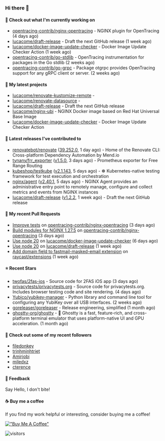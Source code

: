 ### Hi there 👋

#### 👷 Check out what I'm currently working on

- [opentracing-contrib/nginx-opentracing](https://github.com/opentracing-contrib/nginx-opentracing) - NGINX plugin for OpenTracing (4 days ago)
- [lucacome/draft-release](https://github.com/lucacome/draft-release) - Draft the next GitHub release (1 week ago)
- [lucacome/docker-image-update-checker](https://github.com/lucacome/docker-image-update-checker) - Docker Image Update Checker Action (1 week ago)
- [opentracing-contrib/go-stdlib](https://github.com/opentracing-contrib/go-stdlib) - OpenTracing instrumentation for packages in the Go stdlib (2 weeks ago)
- [opentracing-contrib/go-grpc](https://github.com/opentracing-contrib/go-grpc) - Package otgrpc provides OpenTracing support for any gRPC client or server. (2 weeks ago)

#### 🌱 My latest projects

- [lucacome/renovate-kustomize-remote](https://github.com/lucacome/renovate-kustomize-remote) - 
- [lucacome/renovate-datasource](https://github.com/lucacome/renovate-datasource) - 
- [lucacome/draft-release](https://github.com/lucacome/draft-release) - Draft the next GitHub release
- [lucacome/nginx-ubi](https://github.com/lucacome/nginx-ubi) - NGINX Docker image based on Red Hat Universal Base Image
- [lucacome/docker-image-update-checker](https://github.com/lucacome/docker-image-update-checker) - Docker Image Update Checker Action

#### 🔭 Latest releases I've contributed to

- [renovatebot/renovate](https://github.com/renovatebot/renovate) ([39.252.0](https://github.com/renovatebot/renovate/releases/tag/39.252.0), 1 day ago) - Home of the Renovate CLI: Cross-platform Dependency Automation by Mend.io
- [tynany/frr_exporter](https://github.com/tynany/frr_exporter) ([v1.5.0](https://github.com/tynany/frr_exporter/releases/tag/v1.5.0), 3 days ago) - Prometheus exporter for Free Range Routing
- [kubeshop/testkube](https://github.com/kubeshop/testkube) ([v2.1.143](https://github.com/kubeshop/testkube/releases/tag/v2.1.143), 5 days ago) - ☸️ Kubernetes-native testing framework for test execution and orchestration
- [nginx/agent](https://github.com/nginx/agent) ([v2.40.1](https://github.com/nginx/agent/releases/tag/v2.40.1), 5 days ago) - NGINX Agent provides an administrative entry point to remotely manage, configure and collect metrics and events from NGINX instances
- [lucacome/draft-release](https://github.com/lucacome/draft-release) ([v1.2.2](https://github.com/lucacome/draft-release/releases/tag/v1.2.2), 1 week ago) - Draft the next GitHub release

#### 🔨 My recent Pull Requests

- [Improve tests](https://github.com/opentracing-contrib/nginx-opentracing/pull/836) on [opentracing-contrib/nginx-opentracing](https://github.com/opentracing-contrib/nginx-opentracing) (3 days ago)
- [Build modules for NGINX 1.27.5](https://github.com/opentracing-contrib/nginx-opentracing/pull/835) on [opentracing-contrib/nginx-opentracing](https://github.com/opentracing-contrib/nginx-opentracing) (3 days ago)
- [Use node 20](https://github.com/lucacome/docker-image-update-checker/pull/218) on [lucacome/docker-image-update-checker](https://github.com/lucacome/docker-image-update-checker) (6 days ago)
- [Use node 20](https://github.com/lucacome/draft-release/pull/543) on [lucacome/draft-release](https://github.com/lucacome/draft-release) (1 week ago)
- [Add domain field to fastmail-masked-email extension](https://github.com/raycast/extensions/pull/18468) on [raycast/extensions](https://github.com/raycast/extensions) (1 week ago)

#### ⭐ Recent Stars

- [twofas/2fas-ios](https://github.com/twofas/2fas-ios) - Source code for 2FAS iOS app (3 days ago)
- [privacytests/privacytests.org](https://github.com/privacytests/privacytests.org) - Source code for privacytests.org. Includes browser testing code and site rendering. (4 days ago)
- [Yubico/yubikey-manager](https://github.com/Yubico/yubikey-manager) - Python library and command line tool for configuring any YubiKey over all USB interfaces. (2 weeks ago)
- [goreleaser/goreleaser](https://github.com/goreleaser/goreleaser) - Release engineering, simplified (1 month ago)
- [ghostty-org/ghostty](https://github.com/ghostty-org/ghostty) - 👻 Ghostty is a fast, feature-rich, and cross-platform terminal emulator that uses platform-native UI and GPU acceleration. (1 month ago)

#### 👯 Check out some of my recent followers

- [filedonkey](https://github.com/filedonkey)
- [trinhminhtriet](https://github.com/trinhminhtriet)
- [Amirjobi](https://github.com/Amirjobi)
- [miledxz](https://github.com/miledxz)
- [cterence](https://github.com/cterence)

#### 💬 Feedback

Say Hello, I don't bite!

#### ☕ Buy me a coffee

If you find my work helpful or interesting, consider buying me a coffee!

[!["Buy Me A Coffee"](https://www.buymeacoffee.com/assets/img/custom_images/orange_img.png)](https://www.buymeacoffee.com/lucacome)

![visitors](https://visitor-badge.laobi.icu/badge?page_id=lucacome.visitor-badge)
#
